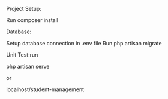 Project Setup:

Run composer install

Database:

Setup database connection in .env file
Run php artisan migrate

Unit Test:run

php artisan serve

or

localhost/student-management
